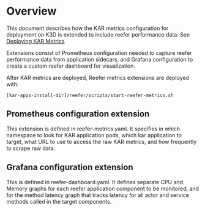 <!--
# Copyright IBM Corporation 2020,2022
#
# Licensed under the Apache License, Version 2.0 (the "License");
# you may not use this file except in compliance with the License.
# You may obtain a copy of the License at
#
#     http://www.apache.org/licenses/LICENSE-2.0
#
# Unless required by applicable law or agreed to in writing, software
# distributed under the License is distributed on an "AS IS" BASIS,
# WITHOUT WARRANTIES OR CONDITIONS OF ANY KIND, either express or implied.
# See the License for the specific language governing permissions and
# limitations under the License.
-->

# Overview

This document describes how the KAR metrics configuration
for deployment on K3D is extended to include reefer performance data.
See [Deploying KAR Metrics](https://github.com/IBM/kar/blob/main/docs/kar-metrics.md)

Extensions consist of Prometheus configuration needed to capture
reefer performance data from application sidecars, and 
Grafana configuration to create a custom reefer dashboard for
visualization.

After KAR metrics are deployed, Reefer metrics extensions are deployed with:
```shell
[kar-apps-install-dir]/reefer/scripts/start-reefer-metrics.sh
```


## Prometheus configuration extension

This extension is defined in reefer-metrics.yaml.
It specifies in which namespace to look for KAR application pods,
which kar application to target, what URL to use to access
the raw KAR metrics, and how frequently to scrape raw data.


## Grafana configuration extension

This is defined in reefer-dashboard.yaml.
It defines separate CPU and Memory graphs for each reefer application
component to be monitored, and for the method latency graph that tracks
latency for all actor and service methods called in the target components.

